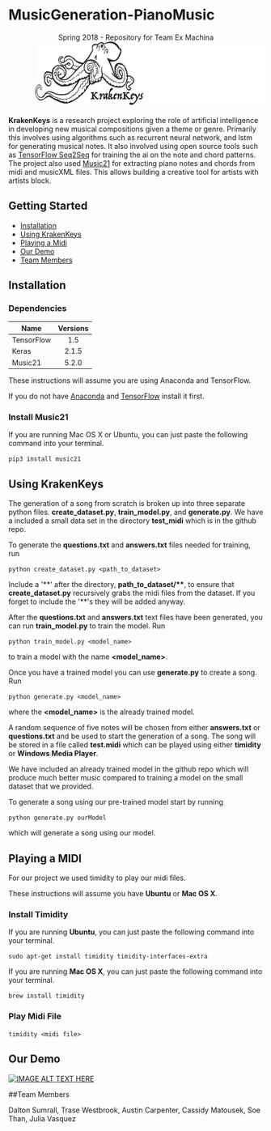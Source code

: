 # MusicGeneration-PianoMusic

<div style="text-align:center">Spring 2018 - Repository for Team Ex Machina</div>

<div style="text-align:right"><img src="kraken_3.png" height="130"></div>


**KrakenKeys** is a research project exploring the role of artificial intelligence in developing
new musical compositions given a theme or genre.  Primarily this involves using algorithms such as
recurrent neural network, and lstm for generating musical notes.  It also involved using open source
tools such as [TensorFlow Seq2Seq](https://www.tensorflow.org/tutorials/seq2seq) for training the ai
on the note and chord patterns.  The project also used [Music21](http://web.mit.edu/music21/doc/about/what.html) for extracting piano notes and chords from midi and musicXML files.  This allows building a
creative tool for artists with artists block.

## Getting Started

* [Installation](#installation)
* [Using KrakenKeys](#using-krakenkeys)
* [Playing a Midi](#playing-a-midi)
* [Our Demo](#our-demo)
* [Team Members](#team-members)

## Installation

### Dependencies
| Name          | Versions      |
| ------------- |:-------------:|
| TensorFlow    | 1.5           |
| Keras         | 2.1.5         |
| Music21       | 5.2.0         |

These instructions will assume you are using Anaconda and TensorFlow.

If you do not have [Anaconda](https://conda.io/docs/user-guide/install/index.html) and [TensorFlow](https://www.tensorflow.org/install/) install it first.


### Install Music21

If you are running Mac OS X or Ubuntu, you can just paste the following command into your terminal.

```
pip3 install music21
```

## Using KrakenKeys

The generation of a song from scratch is broken up into three separate python files.
**create_dataset.py**, **train_model.py**, and **generate.py**. We have a included a small data set
in the directory **test_midi** which is in the github repo.

To generate the **questions.txt** and **answers.txt** files needed for training, run
```
python create_dataset.py <path_to_dataset>
```
Include a '\*\*' after the directory, **path_to_dataset/\*\***, to ensure that **create_dataset.py**
recursively grabs the midi files from the dataset. If you forget to include the '\*\*'s they will
be added anyway.


After the **questions.txt** and **answers.txt** text files have been generated, you can run **train_model.py**
to train the model. Run
```
python train_model.py <model_name>
```
to train a model with the name **\<model_name\>**.


Once you have a trained model you can use **generate.py** to create a song. Run
```
python generate.py <model_name>
```
where the **\<model_name\>** is the already trained model.

A random sequence of five notes will be chosen from either **answers.txt**
or **questions.txt** and be used to start the generation of a song. The song will be stored in a
file called **test.midi** which can be played using either **timidity** or **Windows Media Player**.

We have included an already trained model in the github repo which will produce
much better music compared to training a model on the small dataset that we
provided.

To generate a song using our pre-trained model start by running
```
python generate.py ourModel
```
which will generate a song using our model.

## Playing a MIDI

For our project we used timidity to play our midi files.

These instructions will assume you have **Ubuntu** or **Mac OS X**.
### Install Timidity

If you are running **Ubuntu**, you can just paste the following command into your terminal.

```
sudo apt-get install timidity timidity-interfaces-extra
```

If you are running **Mac OS X**, you can just paste the following command into your terminal.

```
brew install timidity
```

### Play Midi File

```
timidity <midi file>
```
## Our Demo

[![IMAGE ALT TEXT HERE](http://img.youtube.com/vi/IDTTb6FbX-k/0.jpg)](http://www.youtube.com/watch?v=IDTTb6FbX-k)

##Team Members

Dalton Sumrall, Trase Westbrook, Austin Carpenter, Cassidy Matousek, Soe Than, Julia Vasquez
